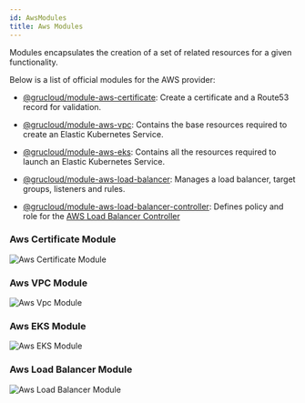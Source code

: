 ```yaml
---
id: AwsModules
title: Aws Modules
---
```


Modules encapsulates the creation of a set of related resources for a given functionality.

Below is a list of official modules for the AWS provider:

- [@grucloud/module-aws-certificate](https://www.npmjs.com/package/@grucloud/module-aws-certificate): Create a certificate and a Route53 record for validation.
- [@grucloud/module-aws-vpc](https://www.npmjs.com/package/@grucloud/module-aws-vpc): Contains the base resources required to create an Elastic Kubernetes Service.
- [@grucloud/module-aws-eks](https://www.npmjs.com/package/@grucloud/module-aws-eks): Contains all the resources required to launch an Elastic Kubernetes Service.
- [@grucloud/module-aws-load-balancer](https://www.npmjs.com/package/@grucloud/module-aws-load-balancer): Manages a load balancer, target groups, listeners and rules.

- [@grucloud/module-aws-load-balancer-controller](https://www.npmjs.com/package/@grucloud/module-aws-load-balancer-controller): Defines policy and role for the [AWS Load Balancer Controller](https://docs.aws.amazon.com/eks/latest/userguide/aws-load-balancer-controller.html)

### Aws Certificate Module

![Aws Certificate Module](https://raw.githubusercontent.com/grucloud/grucloud/main/packages/modules/aws/certificate/example/artifacts/diagram-target.svg)

### Aws VPC Module

![Aws Vpc Module](https://raw.githubusercontent.com/grucloud/grucloud/main/packages/modules/aws/vpc/example/artifacts/diagram-target.svg)

### Aws EKS Module

![Aws EKS Module](https://raw.githubusercontent.com/grucloud/grucloud/main/packages/modules/aws/eks/example/artifacts/diagram-target.svg)

### Aws Load Balancer Module

![Aws Load Balancer Module](https://raw.githubusercontent.com/grucloud/grucloud/main/packages/modules/aws/load-balancer/example/artifacts/diagram-target.svg)
